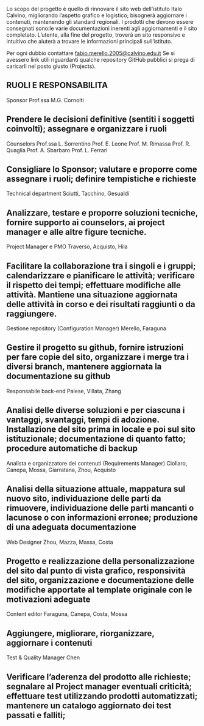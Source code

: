Lo scopo del progetto è quello di rinnovare il sito web dell’istituto Italo Calvino, migliorando l’aspetto grafico e logistico; bisognerà aggiornare i contenuti, mantenendo gli standard regionali.
I prodotti che devono essere consegnati sono:le varie documentazioni inerenti agli aggiornamenti e il sito completato.
L’utente, alla fine del progetto, troverà un sito responsivo e intuitivo che aiuterà a trovare le informazioni principali sull’istituto.

Per ogni dubbio contattare fabio.merello.2005@calvino.edu.it
Se si avessero link utili riguardanti qualche repository GitHub pubblici si prega di caricarli nel posto giusto (Projects).

RUOLI E RESPONSABILITA
--------
Sponsor
Prof.ssa M.G. Cornolti


Prendere le decisioni definitive (sentiti i soggetti coinvolti); assegnare e organizzare i ruoli
--------
Counselors
Prof.ssa L. Sorrentino
Prof. E. Leone
Prof. M. Rimassa
Prof. R. Quaglia
Prof. A. Sbarbaro
Prof. L. Ferrari


Consigliare lo Sponsor; valutare e proporre come assegnare i ruoli; definire tempistiche e richieste
--------
Technical department
Sciutti, Tacchino, Gesualdi 


Analizzare, testare e proporre soluzioni tecniche, fornire supporto ai counselors, ai project manager e alle altre figure tecniche.
--------
Project Manager e PMO
Traverso, Acquisto, Hila


Facilitare la collaborazione tra i singoli e i gruppi; calendarizzare e pianificare le attività; verificare il rispetto dei tempi; effettuare modifiche alle attività. 
Mantiene una situazione aggiornata delle attività in corso e dei risultati raggiunti o da raggiungere.
--------
Gestione repository (Configuration Manager)
Merello, Faraguna


Gestire il progetto su github, fornire istruzioni per fare copie del sito, organizzare i merge tra i diversi branch, mantenere aggiornata la documentazione su github
--------
Responsabile back-end
Palese, Villata, Zhang


Analisi delle diverse soluzioni e per ciascuna i vantaggi, svantaggi,  tempi di adozione. Installazione del sito prima in locale e poi sul sito istituzionale; documentazione di quanto fatto; procedure automatiche di backup
--------
Analista e organizzatore dei contenuti (Requirements Manager)
Ciollaro, Canepa, Mossa, Giarratana, Zhou, Acquisto


Analisi della situazione attuale, mappatura sul nuovo sito, individuazione delle parti da rimuovere, individuazione delle parti mancanti o lacunose o con informazioni erronee; produzione di una adeguata documentazione
--------
Web Designer
Zhou, Mazza, Massa, Costa


Progetto e realizzazione della personalizzazione del sito dal punto di vista grafico, responsività del sito, organizzazione e documentazione delle modifiche apportate al template originale con le motivazioni adeguate
--------
Content editor
Faraguna, Canepa, Costa, Mossa


Aggiungere, migliorare, riorganizzare, aggiornare i contenuti
--------
Test & Quality Manager
Chen


Verificare l’aderenza del prodotto alle richieste; segnalare al Project manager eventuali criticità; effettuare test utilizzando prodotti automatizzati; mantenere un catalogo aggiornato dei test passati e falliti;  
--------
